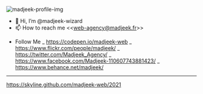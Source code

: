 ![madjeek-profile-img](https://user-images.githubusercontent.com/83957788/168566487-bb8996b8-fa25-4d9f-97b6-f782f39e6522.jpg)


- 👋 Hi, I’m @madjeek-wizard
- 📫 How to reach me <<<web-agency@madjeek.fr>>>


+ Follow Me
_
https://codepen.io/madjeek-web
_
https://www.flickr.com/people/madjeek/
_
https://twitter.com/Madjeek_Agency/
_
https://www.facebook.com/Madjeek-110607743881423/
_
https://www.behance.net/madjeek/

_____
https://skyline.github.com/madjeek-web/2021
<!---
madjeek-web/madjeek-web is a ✨ special ✨ repository because its `README.md` (this file) appears on your GitHub profile.
You can click the Preview link to take a look at your changes.
--->
